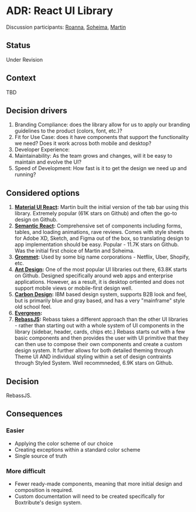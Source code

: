 # ADR: React UI Library
Discussion participants: [Roanna](https://github.com/aerinsol), [Soheima](https://github.com/soheimam), [Martin](https://github.com/DurkoMatko)

## Status

Under Revision

## Context

TBD

## Decision drivers

1. Branding Compliance: does the library allow for us to apply our branding guidelines to the product (colors, font, etc.)? 
2. Fit for Use Case: does it have components that support the functionality we need? Does it work across both mobile and desktop?
3. Developer Experience: 
4. Maintainability: As the team grows and changes, will it be easy to maintain and evolve the UI? 
5. Speed of Development: How fast is it to get the design we need up and running?

## Considered options

1. **[Material UI React](https://material-ui.com/components/grid/):** Martin built the initial version of the tab bar using this library. Extremely popular (61K stars on Github) and often the go-to design on Github. 
2. **[Semantic React](https://react.semantic-ui.com/):** Comprehensive set of components including forms, tables, and loading animations, rave reviews. Comes with style sheets for Adobe XD, Sketch, and Figma out of the box, so translating design to app implementation should be easy. Popular - 11.7K stars on Github. Was the initial first choice of Martin and Soheima.
3. **[Grommet](https://v2.grommet.io/):** Used by some big name corporations - Netflix, Uber, Shopify, etc.
4. **[Ant Design](https://ant.design/):** One of the most popular UI libraries out there, 63.8K starts on Github. Designed specifically around web apps and enterprise applications. However, as a result, it is desktop ortiented and does not support mobile views or mobile-first design well.
5. **[Carbon Design](https://www.carbondesignsystem.com/):** IBM based design system, supports B2B look and feel, but is primarily blue and gray based, and has a very "mainframe" style old school feel.
6. **[Evergreen](https://evergreen.segment.com/):**
7. **[RebassJS](https://rebassjs.org/):** Rebass takes a different approach than the other UI libraries - rather than starting out with a whole system of UI components in the library (sidebar, header, cards, chips etc.) Rebass starts out with a few basic components and then provides the user with UI primitive that they can then use to compose their own components and create a custom design system. It further allows for both detailed theming through Theme UI AND individual styling within a set of design contraints through Styled System. Well recommneded, 6.9K stars on Github.


## Decision
RebassJS. 

## Consequences

### Easier
- Applying the color scheme of our choice 
- Creating exceptions within a standard color scheme
- Single source of truth


### More difficult
- Fewer ready-made components, meaning that more initial design and composition is required.
- Custom documentation will need to be created specifically for Boxtribute's design system.
